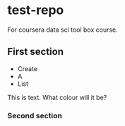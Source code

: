 # test-repo
For coursera data sci tool box course.


## First section
* Create
* A
* List

This is text. What colour will it be?

### Second section

